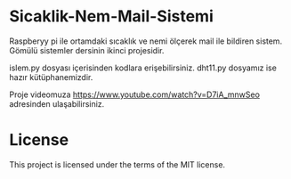 # Sicaklik-Nem-Mail-Sistemi
Raspberyy pi ile ortamdaki sıcaklık ve nemi ölçerek mail ile bildiren sistem.
Gömülü sistemler dersinin ikinci projesidir.

islem.py dosyası içerisinden kodlara erişebilirsiniz. dht11.py dosyamız ise hazır kütüphanemizdir.

Proje videomuza https://www.youtube.com/watch?v=D7iA_mnwSeo adresinden ulaşabilirsiniz.

# License

This project is licensed under the terms of the MIT license.
